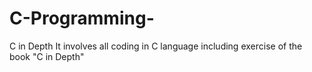 # C-Programming-
C in Depth
It involves all coding in C language including exercise of the book "C in Depth"
